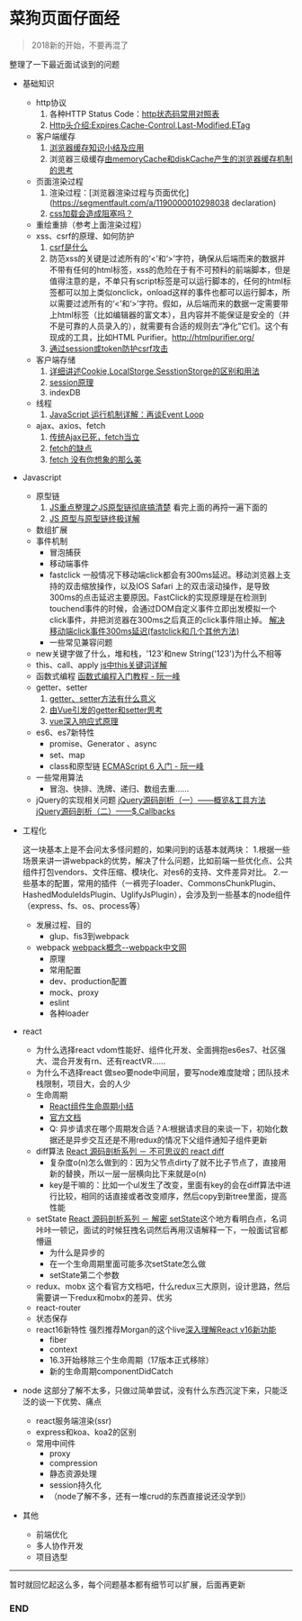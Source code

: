 # 菜狗页面仔面经
>  2018新的开始，不要再混了

整理了一下最近面试谈到的问题

+ 基础知识
	+ http协议
		1. 各种HTTP Status Code：[http状态码常用对照表](http://tool.oschina.net/commons?type=5)
		2. [Http头介绍:Expires,Cache-Control,Last-Modified,ETag](http://www.51testing.com/html/28/116228-238337.html)
	+ 客户端缓存
		1. [浏览器缓存知识小结及应用](http://www.cnblogs.com/lyzg/p/5125934.html?f=t)
		2. 浏览器三级缓存[由memoryCache和diskCache产生的浏览器缓存机制的思考](https://segmentfault.com/a/1190000011286027)
	+ 页面渲染过程
		1. 渲染过程：[浏览器渲染过程与页面优化](https://segmentfault.com/a/1190000010298038  declaration)
		2. [css加载会造成阻塞吗？](https://www.cnblogs.com/chenjg/p/7126822.html)
	+ 重绘重排（参考上面渲染过程）
	+ xss、csrf的原理、如何防护
		1. [csrf是什么](https://zhuanlan.zhihu.com/p/22521378)
		2. 防范xss的关键是过滤所有的‘<’和‘>’字符，确保从后端而来的数据并不带有任何的html标签，xss的危险在于有不可预料的前端脚本，但是值得注意的是，不单只有script标签是可以运行脚本的，任何的html标签都可以加上类似onclick，onload这样的事件也都可以运行脚本，所以需要过滤所有的‘<’和‘>’字符。假如，从后端而来的数据一定需要带上html标签（比如编辑器的富文本），且内容并不能保证是安全的（并不是可靠的人员录入的），就需要有合适的规则去“净化”它们。这个有现成的工具，比如HTML Purifier。http://htmlpurifier.org/
		3. [通过session或token防护csrf攻击](https://www.zhihu.com/question/21385375/answer/20850443)
	+ 客户端存储
		1. [详细讲述Cookie,LocalStorge,SesstionStorge的区别和用法](https://segmentfault.com/a/1190000007506189)
		2. [session原理](https://segmentfault.com/a/1190000004627894)
		3. indexDB 
	+ 线程
		1. [JavaScript 运行机制详解：再谈Event Loop](http://www.ruanyifeng.com/blog/2014/10/event-loop.html)
	+ ajax、axios、fetch
		1. [传统Ajax已死，fetch当立](https://github.com/camsong/blog/issues/2)
		2. [fetch的缺点](https://www.cnblogs.com/huilixieqi/p/6494380.html)
		3. [fetch 没有你想象的那么美](http://undefinedblog.com/window-fetch-is-not-as-good-as-you-imagined/?utm_source=caibaojian.com)

+ Javascript
	+ 原型链
		1. [JS重点整理之JS原型链彻底搞清楚](https://zhuanlan.zhihu.com/p/22787302)
        看完上面的再捋一遍下面的
		2. [JS 原型与原型链终极详解](https://www.jianshu.com/p/dee9f8b14771)
	+ 数组扩展
	+ 事件机制
		+ 冒泡捕获
		+ 移动端事件
		+ fastclick
            一般情况下移动端click都会有300ms延迟。移动浏览器上支持的双击缩放操作，以及IOS Safari 上的双击滚动操作，是导致300ms的点击延迟主要原因。FastClick的实现原理是在检测到touchend事件的时候，会通过DOM自定义事件立即出发模拟一个click事件，并把浏览器在300ms之后真正的click事件阻止掉。
            [解决移动端click事件300ms延迟(fastclick和几个其他方法)](https://www.jianshu.com/p/16d3e4f9b2a9)
		+ 一些常见兼容问题
	+ new关键字做了什么，堆和栈，'123'和new String('123')为什么不相等
	+ this、call、apply
        [js中this关键词详解](https://segmentfault.com/a/1190000003046071)
	+ 函数式编程
        [函数式编程入门教程 - 阮一峰](http://www.ruanyifeng.com/blog/2017/02/fp-tutorial.html)
	+ getter、setter
		1. [getter、setter方法有什么意义](https://www.zhihu.com/question/21401198)
		2. [由Vue引发的getter和setter思考](https://www.cnblogs.com/chinajins/p/5996835.html) 
		3.  [vue深入响应式原理](https://cn.vuejs.org/v2/guide/reactivity.html)
	+ es6、es7新特性
		+ promise、Generator 、async
		+ set、map
		+ class和原型链
        [ECMAScript 6 入门 - 阮一峰](https://github.com/ruanyf/es6tutorial)
	+ 一些常用算法
		+ 冒泡、快排、洗牌、递归、数组去重……
	+ jQuery的实现相关问题
		[jQuery源码剖析（一）——概览&工具方法](https://www.w3ctech.com/topic/256)
		[jQuery源码剖析（二）——$.Callbacks](https://www.w3ctech.com/topic/257)

+ 工程化

	这一块基本上是不会问太多怪问题的，如果问到的话基本就两块：
	1.根据一些场景来讲一讲webpack的优势，解决了什么问题，比如前端一些优化点、公共组件打包vendors、文件压缩、模块化、对es6的支持、文件差异对比。
	2.一些基本的配置，常用的插件（一裤兜子loader、CommonsChunkPlugin、HashedModuleIdsPlugin、UglifyJsPlugin），会涉及到一些基本的node组件（express、fs、os、process等）
	+ 发展过程、目的
		+ glup、fis3到webpack
	+ webpack [webpack概念--webpack中文网](https://www.webpackjs.com/concepts/)
		+ 原理
		+ 常用配置
		+ dev、production配置
		+ mock、proxy
		+ eslint
		+ 各种loader
        
+ react
	+ 为什么选择react
		vdom性能好、组件化开发、全面拥抱es6es7、社区强大、混合开发有rn、还有reactVR……
	+ 为什么不选择react
		做seo要node中间层，要写node难度陡增；团队技术栈限制，项目大，会的人少
	+ 生命周期
		+ [React组件生命周期小结](https://www.jianshu.com/p/4784216b8194)
		+ [官方文档](https://reactjs.org/docs/components-and-props.html#es6-classes)
		+ Q: 异步请求在哪个周期发合适？A:根据请求目的来谈一下，初始化数据还是异步交互还是不用redux的情况下父组件通知子组件更新
	+ diff算法
		[React 源码剖析系列 － 不可思议的 react diff](https://zhuanlan.zhihu.com/p/20346379)
		+ 复杂度o(n)怎么做到的：因为父节点dirty了就不比子节点了，直接用新的替换，所以一层一层横向比下来就是o(n) 
		+ key是干嘛的：比如一个ul发生了改变，里面有key的会在diff算法中进行比较，相同的话直接或者改变顺序，然后copy到新tree里面，提高性能
	+ setState
        [React 源码剖析系列 － 解密 setState](https://zhuanlan.zhihu.com/p/20328570)这个地方看明白点，名词咔咔一顿记，面试的时候狂拽名词然后再用汉语解释一下，一般面试官都懵逼
		+ 为什么是异步的
		+ 在一个生命周期里面可能多次setState怎么做
		+ setState第二个参数
	+ redux、mobx
	这个看官方文档吧，什么redux三大原则，设计思路，然后需要讲一下redux和mobx的差异、优劣
	+ react-router
	+ 状态保存
	+ react16新特性
	    强烈推荐Morgan的这个live[深入理解React v16新功能](https://www.zhihu.com/lives/896398188230103040)
		+ fiber
		+ context
		+ 16.3开始移除三个生命周期（17版本正式移除）
		+ 新的生命周期componentDidCatch

+ node
这部分了解不太多，只做过简单尝试，没有什么东西沉淀下来，只能泛泛的谈一下优势、痛点
	+ react服务端渲染(ssr)
	+ express和koa、koa2的区别
	+ 常用中间件
		+ proxy
		+ compression
		+ 静态资源处理
		+ session持久化
		+ （node了解不多，还有一堆crud的东西直接说还没学到）

+ 其他
    + 前端优化
    + 多人协作开发
    + 项目选型
    
------
暂时就回忆起这么多，每个问题基本都有细节可以扩展，后面再更新

### END
